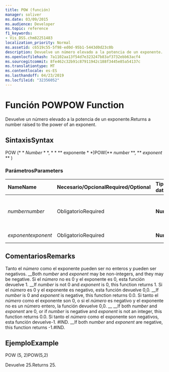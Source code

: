 ```yaml
---
title: POW (función)
manager: soliver
ms.date: 03/09/2015
ms.audience: Developer
ms.topic: reference
f1_keywords:
- Vis_DSS.chm82251483
localization_priority: Normal
ms.assetid: c6519c55-5f98-ed0d-95b1-5443d0d23c0b
description: Devuelve un número elevado a la potencia de un exponente.
ms.openlocfilehash: 7a1102aa13f54d7e323247b83af3732ebb63acf4
ms.sourcegitcommit: 8fe462c32b91c87911942c188f3445e85a54137c
ms.translationtype: MT
ms.contentlocale: es-ES
ms.lasthandoff: 04/23/2019
ms.locfileid: "32356052"
---
```

# <a name="pow-function"></a><span data-ttu-id="446a2-103">Función POW</span><span class="sxs-lookup"><span data-stu-id="446a2-103">POW Function</span></span>

<span data-ttu-id="446a2-104">Devuelve un número elevado a la potencia de un exponente.</span><span class="sxs-lookup"><span data-stu-id="446a2-104">Returns a number raised to the power of an exponent.</span></span>
  
## <a name="syntax"></a><span data-ttu-id="446a2-105">Sintaxis</span><span class="sxs-lookup"><span data-stu-id="446a2-105">Syntax</span></span>

<span data-ttu-id="446a2-106">POW (\* \* *Number* \* \*, \* \* \*\* exponente \* \*)</span><span class="sxs-lookup"><span data-stu-id="446a2-106">POW(\*\* *number* \*\*, \*\* *exponent* \*\* )</span></span> 
  
### <a name="parameters"></a><span data-ttu-id="446a2-107">Parámetros</span><span class="sxs-lookup"><span data-stu-id="446a2-107">Parameters</span></span>

|<span data-ttu-id="446a2-108">**Name**</span><span class="sxs-lookup"><span data-stu-id="446a2-108">**Name**</span></span>|<span data-ttu-id="446a2-109">**Necesario/Opcional**</span><span class="sxs-lookup"><span data-stu-id="446a2-109">**Required/Optional**</span></span>|<span data-ttu-id="446a2-110">**Tipo de datos**</span><span class="sxs-lookup"><span data-stu-id="446a2-110">**Data Type**</span></span>|<span data-ttu-id="446a2-111">**Descripción**</span><span class="sxs-lookup"><span data-stu-id="446a2-111">**Description**</span></span>|
|:-----|:-----|:-----|:-----|
| <span data-ttu-id="446a2-112">_number_</span><span class="sxs-lookup"><span data-stu-id="446a2-112">_number_</span></span> <br/> |<span data-ttu-id="446a2-113">Obligatorio</span><span class="sxs-lookup"><span data-stu-id="446a2-113">Required</span></span>  <br/> |<span data-ttu-id="446a2-114">**Number**</span><span class="sxs-lookup"><span data-stu-id="446a2-114">**Number**</span></span> <br/> |<span data-ttu-id="446a2-115">El número para elevar la potencia del exponente.</span><span class="sxs-lookup"><span data-stu-id="446a2-115">The number to raise to the power of an exponent.</span></span>  <br/> |
| <span data-ttu-id="446a2-116">_exponent_</span><span class="sxs-lookup"><span data-stu-id="446a2-116">_exponent_</span></span> <br/> |<span data-ttu-id="446a2-117">Obligatorio</span><span class="sxs-lookup"><span data-stu-id="446a2-117">Required</span></span>  <br/> |<span data-ttu-id="446a2-118">**Number**</span><span class="sxs-lookup"><span data-stu-id="446a2-118">**Number**</span></span> <br/> |<span data-ttu-id="446a2-119">El exponente.</span><span class="sxs-lookup"><span data-stu-id="446a2-119">The exponent.</span></span>  <br/> |
   
## <a name="remarks"></a><span data-ttu-id="446a2-120">Comentarios</span><span class="sxs-lookup"><span data-stu-id="446a2-120">Remarks</span></span>

<span data-ttu-id="446a2-121">Tanto el _número_ como el exponente pueden ser no enteros y pueden ser negativos. __</span><span class="sxs-lookup"><span data-stu-id="446a2-121">Both  _number_ and  _exponent_ may be non-integers, and they may be negative.</span></span> <span data-ttu-id="446a2-122">Si el _número_ no es 0 y el exponente es 0, esta función devuelve 1. __</span><span class="sxs-lookup"><span data-stu-id="446a2-122">If  _number_ is not 0 and  _exponent_ is 0, this function returns 1.</span></span> <span data-ttu-id="446a2-123">Si el _número_ es 0 y el exponente es negativo, esta función devuelve 0,0. __</span><span class="sxs-lookup"><span data-stu-id="446a2-123">If  _number_ is 0 and  _exponent_ is negative, this function returns 0.0.</span></span> <span data-ttu-id="446a2-124">Si tanto el _número_ como el exponente son 0, o si el _número_ es negativo y el exponente no es un número entero, la función devuelve 0,0. __ __</span><span class="sxs-lookup"><span data-stu-id="446a2-124">If both  _number_ and  _exponent_ are 0, or if  _number_ is negative and  _exponent_ is not an integer, this function returns 0.0.</span></span> <span data-ttu-id="446a2-125">Si tanto el _número_ como el exponente son negativos, esta función devuelve-1. #IND. __</span><span class="sxs-lookup"><span data-stu-id="446a2-125">If both  _number_ and  _exponent_ are negative, this function returns -1.#IND.</span></span> 
  
## <a name="example"></a><span data-ttu-id="446a2-126">Ejemplo</span><span class="sxs-lookup"><span data-stu-id="446a2-126">Example</span></span>

<span data-ttu-id="446a2-127">POW (5, 2)</span><span class="sxs-lookup"><span data-stu-id="446a2-127">POW(5,2)</span></span> 
  
<span data-ttu-id="446a2-128">Devuelve 25.</span><span class="sxs-lookup"><span data-stu-id="446a2-128">Returns 25.</span></span> 
  

